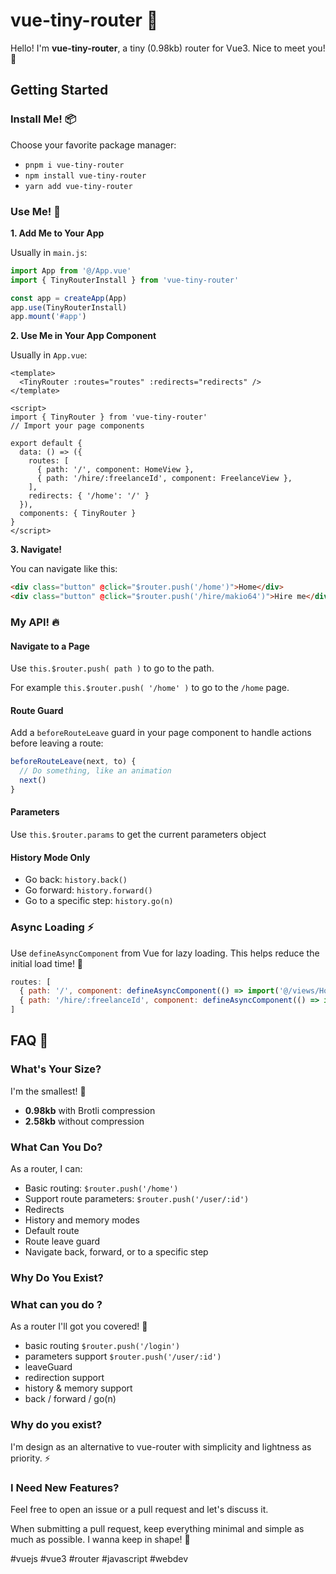 # vue-tiny-router 🌱

Hello! I'm **vue-tiny-router**, a tiny (0.98kb) router for Vue3. Nice to meet you! 👋

## Getting Started

### Install Me! 📦

Choose your favorite package manager:

- `pnpm i vue-tiny-router`
- `npm install vue-tiny-router`
- `yarn add vue-tiny-router`

### Use Me! 🚀

**1. Add Me to Your App**

Usually in `main.js`:

```js
import App from '@/App.vue'
import { TinyRouterInstall } from 'vue-tiny-router'

const app = createApp(App)
app.use(TinyRouterInstall)
app.mount('#app')
```

**2. Use Me in Your App Component**

Usually in `App.vue`:

```vue
<template>
  <TinyRouter :routes="routes" :redirects="redirects" />
</template>

<script>
import { TinyRouter } from 'vue-tiny-router'
// Import your page components

export default {
  data: () => ({
    routes: [
      { path: '/', component: HomeView },
      { path: '/hire/:freelanceId', component: FreelanceView },
    ],
    redirects: { '/home': '/' }
  }),
  components: { TinyRouter }
}
</script>
```

**3. Navigate!**

You can navigate like this:

```html
<div class="button" @click="$router.push('/home')">Home</div>
<div class="button" @click="$router.push('/hire/makio64')">Hire me</div>
```

### My API! 🔥

#### Navigate to a Page

Use `this.$router.push( path )` to go to the path.

For example `this.$router.push( '/home' )` to go to the `/home` page.

#### Route Guard

Add a `beforeRouteLeave` guard in your page component to handle actions before leaving a route:

```js
beforeRouteLeave(next, to) {
  // Do something, like an animation
  next()
}
```

#### Parameters
Use `this.$router.params` to get the current parameters object

#### History Mode Only

- Go back: `history.back()`
- Go forward: `history.forward()`
- Go to a specific step: `history.go(n)`

### Async Loading ⚡

Use `defineAsyncComponent` from Vue for lazy loading. This helps reduce the initial load time! 👑

```js
routes: [
  { path: '/', component: defineAsyncComponent(() => import('@/views/HomeView')) },
  { path: '/hire/:freelanceId', component: defineAsyncComponent(() => import('@/views/FreelanceView')) },
]
```

## FAQ 💬

### What's Your Size?

I'm the smallest! 🤏

- **0.98kb** with Brotli compression
- **2.58kb** without compression

### What Can You Do?

As a router, I can:

- Basic routing: `$router.push('/home')`
- Support route parameters: `$router.push('/user/:id')`
- Redirects
- History and memory modes
- Default route
- Route leave guard
- Navigate back, forward, or to a specific step

### Why Do You Exist?

### What can you do ?
As a router I'll got you covered! 💪
- basic routing `$router.push('/login')` 
- parameters support `$router.push('/user/:id')`
- leaveGuard 
- redirection support 
- history & memory support 
- back / forward / go(n)

### Why do you exist?
I'm design as an alternative to vue-router with simplicity and lightness as priority. ⚡

### I Need New Features?

Feel free to open an issue or a pull request and let's discuss it.

When submitting a pull request, keep everything minimal and simple as much as possible. I wanna keep in shape! 🕺

#vuejs #vue3 #router #javascript #webdev
